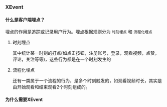### XEvent

#### 什么是客户端埋点？
埋点的作用是追踪或记录用户行为。埋点根据规则分为 `时刻埋点` 和 `流程化埋点`

1. 时刻埋点

   ​	其中统计某一时刻的打点(如点击按钮，注册账号，登录，观看视频，点赞，评论，关注等等)，这些行为都是在一个时刻发生的

2. 流程化埋点

   ​	还有一类属于一个流程的行为，是多个时刻触发的，如观看视频时长，其实是由开始观看和结束观看2个时刻组成的。

#### 为什么需要XEvent

